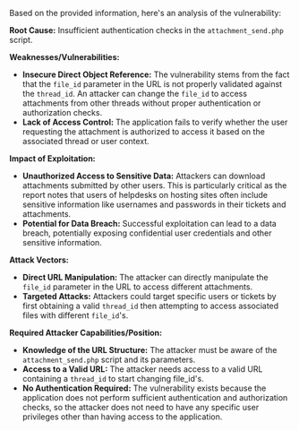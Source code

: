 Based on the provided information, here's an analysis of the vulnerability:

**Root Cause:** Insufficient authentication checks in the `attachment_send.php` script.

**Weaknesses/Vulnerabilities:**
*   **Insecure Direct Object Reference:** The vulnerability stems from the fact that the `file_id` parameter in the URL is not properly validated against the `thread_id`. An attacker can change the `file_id` to access attachments from other threads without proper authentication or authorization checks.
*   **Lack of Access Control:**  The application fails to verify whether the user requesting the attachment is authorized to access it based on the associated thread or user context.

**Impact of Exploitation:**
*   **Unauthorized Access to Sensitive Data:** Attackers can download attachments submitted by other users. This is particularly critical as the report notes that users of helpdesks on hosting sites often include sensitive information like usernames and passwords in their tickets and attachments.
*   **Potential for Data Breach:** Successful exploitation can lead to a data breach, potentially exposing confidential user credentials and other sensitive information.

**Attack Vectors:**
*   **Direct URL Manipulation:** The attacker can directly manipulate the `file_id` parameter in the URL to access different attachments.
*  **Targeted Attacks:** Attackers could target specific users or tickets by first obtaining a valid `thread_id` then attempting to access associated files with different `file_id`'s.

**Required Attacker Capabilities/Position:**
*   **Knowledge of the URL Structure:**  The attacker must be aware of the `attachment_send.php` script and its parameters.
*   **Access to a Valid URL:** The attacker needs access to a valid URL containing a `thread_id` to start changing file_id's.
*   **No Authentication Required:**  The vulnerability exists because the application does not perform sufficient authentication and authorization checks, so the attacker does not need to have any specific user privileges other than having access to the application.